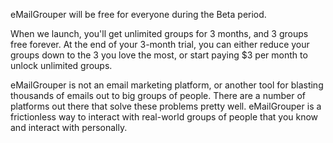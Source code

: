 eMailGrouper will be free for everyone during the Beta period.

When we launch, you'll get unlimited groups for 3 months, and 3 groups free forever. At the end of your 3-month trial, you can either reduce your groups down to the 3 you love the most, or start paying $3 per month to unlock unlimited groups.

eMailGrouper is not an email marketing platform, or another tool for blasting thousands of emails out to big groups of people. There are a number of platforms out there that solve these problems pretty well. eMailGrouper is a frictionless way to interact with real-world groups of people that you know and interact with personally.